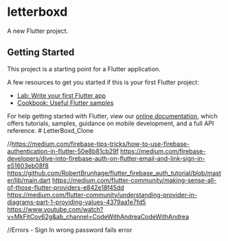 # letterboxd

A new Flutter project.

## Getting Started

This project is a starting point for a Flutter application.

A few resources to get you started if this is your first Flutter project:

- [Lab: Write your first Flutter app](https://flutter.dev/docs/get-started/codelab)
- [Cookbook: Useful Flutter samples](https://flutter.dev/docs/cookbook)

For help getting started with Flutter, view our
[online documentation](https://flutter.dev/docs), which offers tutorials,
samples, guidance on mobile development, and a full API reference.
#   L e t t e r B o x d _ C l o n e 
 
 


//https://medium.com/firebase-tips-tricks/how-to-use-firebase-authentication-in-flutter-50e8b81cb29f
https://medium.com/firebase-developers/dive-into-firebase-auth-on-flutter-email-and-link-sign-in-e51603eb08f8
https://github.com/RobertBrunhage/flutter_firebase_auth_tutorial/blob/master/lib/main.dart
https://medium.com/flutter-community/making-sense-all-of-those-flutter-providers-e842e18f45dd   
https://medium.com/flutter-community/understanding-provider-in-diagrams-part-1-providing-values-4379aa1e7fd5
https://www.youtube.com/watch?v=MkFjtCov62g&ab_channel=CodeWithAndreaCodeWithAndrea


//Errors - Sign In wrong password fails error
